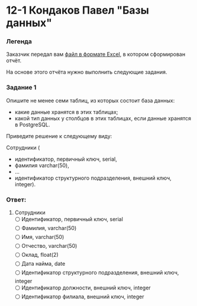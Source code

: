 # 12-1 Кондаков Павел "Базы данных"

### Легенда

Заказчик передал вам [файл в формате Excel](https://github.com/netology-code/sdb-homeworks/blob/main/resources/hw-12-1.xlsx), в котором сформирован отчёт. 

На основе этого отчёта нужно выполнить следующие задания.

### Задание 1

Опишите не менее семи таблиц, из которых состоит база данных:

- какие данные хранятся в этих таблицах;
- какой тип данных у столбцов в этих таблицах, если данные хранятся в PostgreSQL.

Приведите решение к следующему виду:

Сотрудники (

- идентификатор, первичный ключ, serial,
- фамилия varchar(50),
- ...
- идентификатор структурного подразделения, внешний ключ, integer).

### **Ответ:**  
 1. Сотрудники  
:white_circle: Идентификатор, первичный ключ, serial  
:white_circle: Фамилия, varchar(50)  
:white_circle: Имя, varchar(50)  
:white_circle: Отчество, varchar(50)  
:white_circle: Оклад, float(2)  
:white_circle: Дата найма, date  
:white_circle: Идентификатор структурного подразделения, внешний ключ, integer  
:white_circle: Идентификатор должности, внешний ключ, integer  
:white_circle: Идентификатор филиала, внешний ключ, integer  
